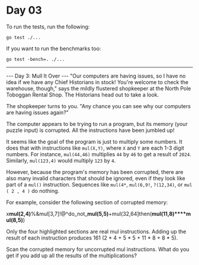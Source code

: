 # Day 03

To run the tests, run the following:

```shell
go test ./...
```

If you want to run the benchmarks too:

```shell
go test -bench=. ./...
```

---

--- Day 3: Mull It Over ---
"Our computers are having issues, so I have no idea if we have any Chief Historians in stock! You're welcome to check
the warehouse, though," says the mildly flustered shopkeeper at the North Pole Toboggan Rental Shop. The Historians head
out to take a look.

The shopkeeper turns to you. "Any chance you can see why our computers are having issues again?"

The computer appears to be trying to run a program, but its memory (your puzzle input) is corrupted. All the
instructions have been jumbled up!

It seems like the goal of the program is just to multiply some numbers. It does that with instructions like `mul(X,Y)`,
where `X` and `Y` are each 1-3 digit numbers. For instance, `mul(44,46)` multiplies `44` by `46` to get a result of
`2024`. Similarly, `mul(123,4)` would multiply `123` by `4`.

However, because the program's memory has been corrupted, there are also many invalid characters that should be ignored,
even if they look like part of a `mul()` instruction. Sequences like `mul(4*`, `mul(6,9!`, `?(12,34)`, or
`mul ( 2 , 4 )` do nothing.

For example, consider the following section of corrupted memory:

x**mul(2,4)**%&mul[3,7]!@^do_not_**mul(5,5)**+mul(32,64]then(**mul(11,8)****mul(8,5)**)

Only the four highlighted sections are real mul instructions. Adding up the result of each instruction produces 161
(2 * 4 + 5 * 5 + 11 * 8 + 8 * 5).

Scan the corrupted memory for uncorrupted mul instructions. What do you get if you add up all the results of the
multiplications?

